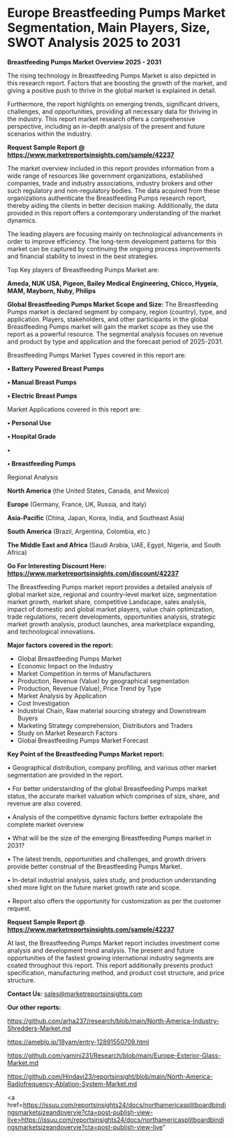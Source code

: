 # Europe Breastfeeding Pumps Market Segmentation, Main Players, Size, SWOT Analysis 2025 to 2031

<Strong> Breastfeeding Pumps Market Overview 2025 - 2031</strong>

The rising technology in Breastfeeding Pumps Market is also depicted in this research report. Factors that are boosting the growth of the market, and giving a positive push to thrive in the global market is explained in detail.

Furthermore, the report highlights on emerging trends, significant drivers, challenges, and opportunities, providing all necessary data for thriving in the industry. This report market research offers a comprehensive perspective, including an in-depth analysis of the present and future scenarios within the industry.

<strong>Request Sample Report @ <a href=https://www.marketreportsinsights.com/sample/42237>https://www.marketreportsinsights.com/sample/42237</a></strong>

The market overview included in this report provides information from a wide range of resources like government organizations, established companies, trade and industry associations, industry brokers and other such regulatory and non-regulatory bodies. The data acquired from these organizations authenticate the Breastfeeding Pumps research report, thereby aiding the clients in better decision making. Additionally, the data provided in this report offers a contemporary understanding of the market dynamics.

The leading players are focusing mainly on technological advancements in order to improve efficiency. The long-term development patterns for this market can be captured by continuing the ongoing process improvements and financial stability to invest in the best strategies.

Top Key players of Breastfeeding Pumps Market are:

<strong>Ameda, NUK USA, Pigeon, Bailey Medical Engineering, Chicco, Hygeia, MAM, Mayborn, Nuby, Philips</strong>

<strong><b>Global Breastfeeding Pumps Market Scope and Size:</b></strong>
The Breastfeeding Pumps market is declared segment by company, region (country), type, and application. Players, stakeholders, and other participants in the global Breastfeeding Pumps market will gain the market scope as they use the report as a powerful resource. The segmental analysis focuses on revenue and product by type and application and the forecast period of 2025-2031.

Breastfeeding Pumps Market Types covered in this report are:

<strong>•  Battery Powered Breast Pumps

•  Manual Breast Pumps

•  Electric Breast Pumps</strong>

Market Applications covered in this report are:

<strong>•  Personal Use

•  Hospital Grade

•  

•  Breastfeeding Pumps</strong> 

Regional Analysis

<strong>North America</strong> (the United States, Canada, and Mexico)

<strong>Europe</strong> (Germany, France, UK, Russia, and Italy)

<strong>Asia-Pacific</strong> (China, Japan, Korea, India, and Southeast Asia)

<strong>South America</strong> (Brazil, Argentina, Colombia, etc.)

<strong>The Middle East and Africa</strong> (Saudi Arabia, UAE, Egypt, Nigeria, and South Africa)

<strong>Go For Interesting Discount Here: <a href=https://www.marketreportsinsights.com/discount/42237>https://www.marketreportsinsights.com/discount/42237</a></strong>

The Breastfeeding Pumps market report provides a detailed analysis of global market size, regional and country-level market size, segmentation market growth, market share, competitive Landscape, sales analysis, impact of domestic and global market players, value chain optimization, trade regulations, recent developments, opportunities analysis, strategic market growth analysis, product launches, area marketplace expanding, and technological innovations.

<strong><b>Major factors covered in the report:</b></strong>
<ul>
  <li>Global Breastfeeding Pumps Market </li>
  <li>Economic Impact on the Industry</li>
  <li>Market Competition in terms of Manufacturers</li>
  <li>Production, Revenue (Value) by geographical segmentation</li>
  <li>Production, Revenue (Value), Price Trend by Type</li>
  <li>Market Analysis by Application</li>
  <li>Cost Investigation</li>
  <li>Industrial Chain, Raw material sourcing strategy and Downstream Buyers</li>
  <li>Marketing Strategy comprehension, Distributors and Traders</li>
  <li>Study on Market Research Factors</li>
  <li>Global Breastfeeding Pumps Market Forecast</li>
</ul>

<strong><b>Key Point of the Breastfeeding Pumps Market report:</b></strong>

• Geographical distribution, company profiling, and various other market segmentation are provided in the report.

• For better understanding of the global Breastfeeding Pumps market status, the accurate market valuation which comprises of size, share, and revenue are also covered.

• Analysis of the competitive dynamic factors better extrapolate the complete market overview

• What will be the size of the emerging Breastfeeding Pumps market in 2031?

• The latest trends, opportunities and challenges, and growth drivers provide better construal of the Breastfeeding Pumps Market.

• In-detail industrial analysis, sales study, and production understanding shed more light on the future market growth rate and scope.

• Report also offers the opportunity for customization as per the customer request.

<strong>Request Sample Report @ <a href=https://www.marketreportsinsights.com/sample/42237>https://www.marketreportsinsights.com/sample/42237</a></strong>

At last, the Breastfeeding Pumps Market report includes investment come analysis and development trend analysis. The present and future opportunities of the fastest growing international industry segments are coated throughout this report. This report additionally presents product specification, manufacturing method, and product cost structure, and price structure.

<strong>Contact Us:</strong>
sales@marketreportsinsights.com

<strong>Our other reports:</strong>

<a href=https://github.com/arha237/research/blob/main/North-America-Industry-Shredders-Market.md>https://github.com/arha237/research/blob/main/North-America-Industry-Shredders-Market.md</a>

<a href=https://ameblo.jp/18yam/entry-12891550709.html>https://ameblo.jp/18yam/entry-12891550709.html</a>

<a href=https://github.com/yamini231/Research/blob/main/Europe-Exterior-Glass-Market.md>https://github.com/yamini231/Research/blob/main/Europe-Exterior-Glass-Market.md</a>

<a href=https://github.com/Hindavi23/reportsinsight/blob/main/North-America-Radiofrequency-Ablation-System-Market.md>https://github.com/Hindavi23/reportsinsight/blob/main/North-America-Radiofrequency-Ablation-System-Market.md</a>

<a href=https://issuu.com/reportsinsights24/docs/northamericasplitboardbindingsmarketsizeandovervie?cta=post-publish-view-live>https://issuu.com/reportsinsights24/docs/northamericasplitboardbindingsmarketsizeandovervie?cta=post-publish-view-live</a>"
